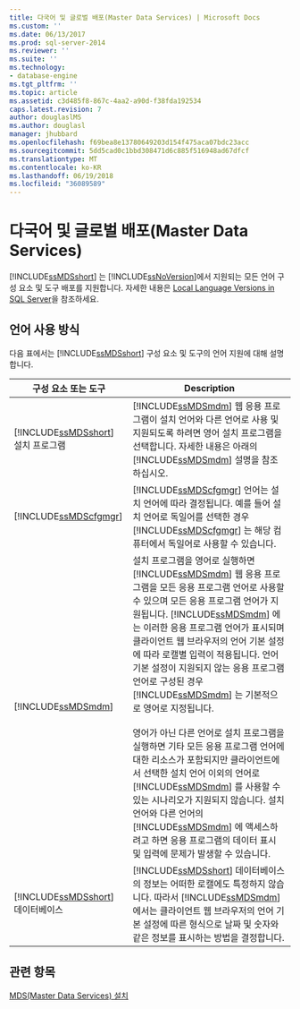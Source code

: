 ```yaml
---
title: 다국어 및 글로벌 배포(Master Data Services) | Microsoft Docs
ms.custom: ''
ms.date: 06/13/2017
ms.prod: sql-server-2014
ms.reviewer: ''
ms.suite: ''
ms.technology:
- database-engine
ms.tgt_pltfrm: ''
ms.topic: article
ms.assetid: c3d485f8-867c-4aa2-a90d-f38fda192534
caps.latest.revision: 7
author: douglaslMS
ms.author: douglasl
manager: jhubbard
ms.openlocfilehash: f69bea8e13780649203d154f475aca07bdc23acc
ms.sourcegitcommit: 5dd5cad0c1bbd308471d6c885f516948ad67dfcf
ms.translationtype: MT
ms.contentlocale: ko-KR
ms.lasthandoff: 06/19/2018
ms.locfileid: "36089589"
---
```

# <a name="multi-lingual-and-global-deployments-master-data-services"></a>다국어 및 글로벌 배포(Master Data Services)
  [!INCLUDE[ssMDSshort](../../includes/ssmdsshort-md.md)] 는 [!INCLUDE[ssNoVersion](../../includes/ssnoversion-md.md)]에서 지원되는 모든 언어 구성 요소 및 도구 배포를 지원합니다. 자세한 내용은 [Local Language Versions in SQL Server](../../sql-server/install/local-language-versions-in-sql-server.md)을 참조하세요.  
  
## <a name="how-languages-are-used"></a>언어 사용 방식  
 다음 표에서는 [!INCLUDE[ssMDSshort](../../includes/ssmdsshort-md.md)] 구성 요소 및 도구의 언어 지원에 대해 설명합니다.  
  
|구성 요소 또는 도구|Description|  
|-----------------------|-----------------|  
|[!INCLUDE[ssMDSshort](../../includes/ssmdsshort-md.md)] 설치 프로그램|[!INCLUDE[ssMDSmdm](../../includes/ssmdsmdm-md.md)] 웹 응용 프로그램이 설치 언어와 다른 언어로 사용 및 지원되도록 하려면 영어 설치 프로그램을 선택합니다. 자세한 내용은 아래의 [!INCLUDE[ssMDSmdm](../../includes/ssmdsmdm-md.md)] 설명을 참조하십시오.|  
|[!INCLUDE[ssMDScfgmgr](../../includes/ssmdscfgmgr-md.md)]|[!INCLUDE[ssMDScfgmgr](../../includes/ssmdscfgmgr-md.md)] 언어는 설치 언어에 따라 결정됩니다. 예를 들어 설치 언어로 독일어를 선택한 경우 [!INCLUDE[ssMDScfgmgr](../../includes/ssmdscfgmgr-md.md)] 는 해당 컴퓨터에서 독일어로 사용할 수 있습니다.|  
|[!INCLUDE[ssMDSmdm](../../includes/ssmdsmdm-md.md)]|설치 프로그램을 영어로 실행하면 [!INCLUDE[ssMDSmdm](../../includes/ssmdsmdm-md.md)] 웹 응용 프로그램을 모든 응용 프로그램 언어로 사용할 수 있으며 모든 응용 프로그램 언어가 지원됩니다. [!INCLUDE[ssMDSmdm](../../includes/ssmdsmdm-md.md)] 에는 이러한 응용 프로그램 언어가 표시되며 클라이언트 웹 브라우저의 언어 기본 설정에 따라 로캘별 입력이 적용됩니다. 언어 기본 설정이 지원되지 않는 응용 프로그램 언어로 구성된 경우 [!INCLUDE[ssMDSmdm](../../includes/ssmdsmdm-md.md)] 는 기본적으로 영어로 지정됩니다.<br /><br /> 영어가 아닌 다른 언어로 설치 프로그램을 실행하면 기타 모든 응용 프로그램 언어에 대한 리소스가 포함되지만 클라이언트에서 선택한 설치 언어 이외의 언어로 [!INCLUDE[ssMDSmdm](../../includes/ssmdsmdm-md.md)] 를 사용할 수 있는 시나리오가 지원되지 않습니다. 설치 언어와 다른 언어의 [!INCLUDE[ssMDSmdm](../../includes/ssmdsmdm-md.md)] 에 액세스하려고 하면 응용 프로그램의 데이터 표시 및 입력에 문제가 발생할 수 있습니다.|  
|[!INCLUDE[ssMDSshort](../../includes/ssmdsshort-md.md)] 데이터베이스|[!INCLUDE[ssMDSshort](../../includes/ssmdsshort-md.md)] 데이터베이스의 정보는 어떠한 로캘에도 특정하지 않습니다. 따라서 [!INCLUDE[ssMDSmdm](../../includes/ssmdsmdm-md.md)] 에서는 클라이언트 웹 브라우저의 언어 기본 설정에 따른 형식으로 날짜 및 숫자와 같은 정보를 표시하는 방법을 결정합니다.|  
  
## <a name="see-also"></a>관련 항목  
 [MDS(Master Data Services) 설치](install-master-data-services.md)  
  
  